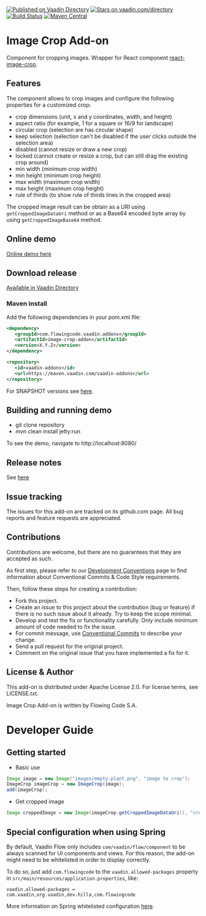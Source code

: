 [![Published on Vaadin Directory](https://img.shields.io/badge/Vaadin%20Directory-published-00b4f0.svg)](https://vaadin.com/directory/component/image-crop-add-on)
[![Stars on vaadin.com/directory](https://img.shields.io/vaadin-directory/star/image-crop-add-on.svg)](https://vaadin.com/directory/component/image-crop-add-on)
[![Build Status](https://jenkins.flowingcode.com/job/ImageCrop-addon/badge/icon)](https://jenkins.flowingcode.com/job/ImageCrop-addon)
[![Maven Central](https://img.shields.io/maven-central/v/com.flowingcode.vaadin.addons/image-crop-addon)](https://mvnrepository.com/artifact/com.flowingcode.vaadin.addons/image-crop-addon)

# Image Crop Add-on

Component for cropping images. Wrapper for React component [react-image-crop](https://www.npmjs.com/package/react-image-crop).

## Features

The component allows to crop images and configure the following properties for a customized crop:
* crop dimensions (unit, x and y coordinates, width, and height) 
* aspect ratio (for example, 1 for a square or 16/9 for landscape)
* circular crop (selection are has circular shape)
* keep selection (selection can't be disabled if the user clicks outside the selection area)
* disabled (cannot resize or draw a new crop)
* locked (cannot create or resize a crop, but can still drag the existing crop around)
* min width (minimum crop width)
* min height (minimum crop height)
* max width (maximum crop width)
* max height (maximum crop height)
* rule of thirds (to show rule of thirds lines in the cropped area)

The cropped image result can be obtain as a URI using `getCroppedImageDataUri` method
or as a Base64 encoded byte array by using `getCroppedImageBase64` method.

## Online demo

[Online demo here](http://addonsv24.flowingcode.com/image-crop)

## Download release

[Available in Vaadin Directory](https://vaadin.com/directory/component/image-crop-add-on)

### Maven install

Add the following dependencies in your pom.xml file:

```xml
<dependency>
   <groupId>com.flowingcode.vaadin.addons</groupId>
   <artifactId>image-crop-addon</artifactId>
   <version>X.Y.Z</version>
</dependency>
```
<!-- the above dependency should be updated with latest released version information -->

```xml
<repository>
   <id>vaadin-addons</id>
   <url>https://maven.vaadin.com/vaadin-addons</url>
</repository>
```

For SNAPSHOT versions see [here](https://maven.flowingcode.com/snapshots/).

## Building and running demo

- git clone repository
- mvn clean install jetty:run

To see the demo, navigate to http://localhost:8080/

## Release notes

See [here](https://github.com/FlowingCode/ImageCrop/releases)

## Issue tracking

The issues for this add-on are tracked on its github.com page. All bug reports and feature requests are appreciated. 

## Contributions

Contributions are welcome, but there are no guarantees that they are accepted as such. 

As first step, please refer to our [Development Conventions](https://github.com/FlowingCode/DevelopmentConventions) page to find information about Conventional Commits & Code Style requirements.

Then, follow these steps for creating a contribution:

- Fork this project.
- Create an issue to this project about the contribution (bug or feature) if there is no such issue about it already. Try to keep the scope minimal.
- Develop and test the fix or functionality carefully. Only include minimum amount of code needed to fix the issue.
- For commit message, use [Conventional Commits](https://github.com/FlowingCode/DevelopmentConventions/blob/main/conventional-commits.md) to describe your change.
- Send a pull request for the original project.
- Comment on the original issue that you have implemented a fix for it.

## License & Author

This add-on is distributed under Apache License 2.0. For license terms, see LICENSE.txt.

Image Crop Add-on is written by Flowing Code S.A.

# Developer Guide

## Getting started

* Basic use

```java
Image image = new Image("images/empty-plant.png", "image to crop");  
ImageCrop imageCrop = new ImageCrop(image);
add(imageCrop);
```

* Get cropped image 

```java
Image croppedImage = new Image(imageCrop.getCroppedImageDataUri(), "cropped image")
```

## Special configuration when using Spring

By default, Vaadin Flow only includes ```com/vaadin/flow/component``` to be always scanned for UI components and views. For this reason, the add-on might need to be whitelisted in order to display correctly. 

To do so, just add ```com.flowingcode``` to the ```vaadin.allowed-packages``` property in ```src/main/resources/application.properties```, like:

```vaadin.allowed-packages = com.vaadin,org.vaadin,dev.hilla,com.flowingcode```
 
More information on Spring whitelisted configuration [here](https://vaadin.com/docs/latest/integrations/spring/configuration/#configure-the-scanning-of-packages).
